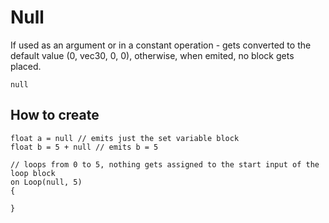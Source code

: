 # Null

If used as an argument or in a constant operation - gets converted to the default value (0, vec30, 0, 0), otherwise, when emited, no block gets placed.

```
null
```

## How to create

``` fcs
float a = null // emits just the set variable block
float b = 5 + null // emits b = 5

// loops from 0 to 5, nothing gets assigned to the start input of the loop block
on Loop(null, 5)
{

}
```

